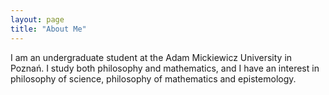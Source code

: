 ```yaml
---
layout: page
title: "About Me"
---
```

I am an undergraduate student at the Adam Mickiewicz University in Poznań. I study both philosophy and mathematics, and I have an interest in philosophy of science, philosophy of mathematics and epistemology.
